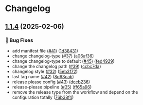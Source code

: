 # Changelog

## [1.1.4](https://github.com/muhammedkamel/mongoose-collection-naming-plugin/compare/v1.1.3...v1.1.4) (2025-02-06)


### 🐛 Bug Fixes

* add manifest file ([#41](https://github.com/muhammedkamel/mongoose-collection-naming-plugin/issues/41)) ([1d38431](https://github.com/muhammedkamel/mongoose-collection-naming-plugin/commit/1d38431f6f44be77bbe08fcc2e6fbe82063dee54))
* change changelog-type ([#37](https://github.com/muhammedkamel/mongoose-collection-naming-plugin/issues/37)) ([a06af36](https://github.com/muhammedkamel/mongoose-collection-naming-plugin/commit/a06af36daa3261a3c1cc16e7e8dacc2001e4ec27))
* change changelog-type to default ([#45](https://github.com/muhammedkamel/mongoose-collection-naming-plugin/issues/45)) ([fed4929](https://github.com/muhammedkamel/mongoose-collection-naming-plugin/commit/fed4929d5cc36f58dceea65f92aec0f12f009546))
* change the changelog path ([#39](https://github.com/muhammedkamel/mongoose-collection-naming-plugin/issues/39)) ([ccbc7da](https://github.com/muhammedkamel/mongoose-collection-naming-plugin/commit/ccbc7da3ea741c883a1f1439192368e19a0b1007))
* changelog style ([#32](https://github.com/muhammedkamel/mongoose-collection-naming-plugin/issues/32)) ([5eb3f72](https://github.com/muhammedkamel/mongoose-collection-naming-plugin/commit/5eb3f72a11bf8bb1e442758781d843d1cc8cfc2e))
* last tag name ([#42](https://github.com/muhammedkamel/mongoose-collection-naming-plugin/issues/42)) ([8d63cab](https://github.com/muhammedkamel/mongoose-collection-naming-plugin/commit/8d63cabd83aab6088349a7817a61a4d976c5ef34))
* release please config ([#43](https://github.com/muhammedkamel/mongoose-collection-naming-plugin/issues/43)) ([dccb236](https://github.com/muhammedkamel/mongoose-collection-naming-plugin/commit/dccb2365ae4b9eb960454ee4bfb52f16a729501a))
* release-please pipeline ([#35](https://github.com/muhammedkamel/mongoose-collection-naming-plugin/issues/35)) ([ff65a96](https://github.com/muhammedkamel/mongoose-collection-naming-plugin/commit/ff65a9670a08b52d3bfd23376a512d99151f5988))
* remove the release type from the workflow and depend on the configuration totally ([76b38f4](https://github.com/muhammedkamel/mongoose-collection-naming-plugin/commit/76b38f4a75bcf4410333b1f064213cb14c57c6c7))

